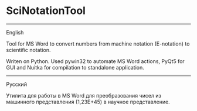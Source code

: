 # SciNotationTool
---
English

Tool for MS Word to convert numbers from machine notation (E-notation) to scientific notation.

Writen on Python. Used pywin32 to automate MS Word actions, PyQt5 for GUI and Nuitka for compilation to standalone application.

---
Русский

Утилита для работы в MS Word для преобразования чисел из машинного представления (1,23E+45) в научное представление.
